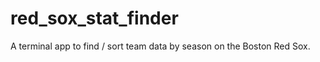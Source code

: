 red_sox_stat_finder
===================

A terminal app to find / sort team data by season on the Boston Red Sox. 
